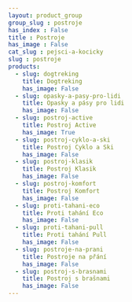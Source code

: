```yaml
---
layout: product_group
group_slug : postroje
has_index : False
title : Postroje
has_image : False
cat_slug : pejsci-a-kocicky
slug : postroje
products:
  - slug: dogtreking
    title: Dogtreking
    has_image: False
  - slug: opasky-a-pasy-pro-lidi
    title: Opasky a pásy pro lidi
    has_image: False
  - slug: postroj-active
    title: Postroj Active
    has_image: True
  - slug: postroj-cyklo-a-ski
    title: Postroj Cyklo a Ski
    has_image: False
  - slug: postroj-klasik
    title: Postroj Klasik
    has_image: False
  - slug: postroj-komfort
    title: Postroj Komfort
    has_image: False
  - slug: proti-tahani-eco
    title: Proti tahání Eco
    has_image: False
  - slug: proti-tahani-pull
    title: Proti tahání Pull
    has_image: False
  - slug: postroje-na-prani
    title: Postroje na přání
    has_image: False
  - slug: postroj-s-brasnami
    title: Postroj s brašnami
    has_image: False
---
```



